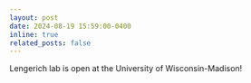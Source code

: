 ```yaml
---
layout: post
date: 2024-08-19 15:59:00-0400
inline: true
related_posts: false
---
```


Lengerich lab is open at the University of Wisconsin-Madison!
